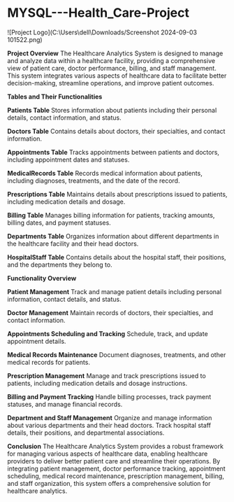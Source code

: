 # MYSQL---Health_Care-Project

![Project Logo](C:\Users\dell\Downloads/Screenshot 2024-09-03 101522.png)



**Project Overview**
The Healthcare Analytics System is designed to manage and analyze data within a healthcare facility, providing a comprehensive view of patient care, doctor performance, billing, and staff management. This system integrates various aspects of healthcare data to facilitate better decision-making, streamline operations, and improve patient outcomes.

**Tables and Their Functionalities**

**Patients Table**
Stores information about patients including their personal details, contact information, and status.

**Doctors Table**
Contains details about doctors, their specialties, and contact information.

**Appointments Table**
Tracks appointments between patients and doctors, including appointment dates and statuses.

**MedicalRecords Table**
Records medical information about patients, including diagnoses, treatments, and the date of the record.

**Prescriptions Table**
Maintains details about prescriptions issued to patients, including medication details and dosage.

**Billing Table**
Manages billing information for patients, tracking amounts, billing dates, and payment statuses.

**Departments Table**
Organizes information about different departments in the healthcare facility and their head doctors.

**HospitalStaff Table**
Contains details about the hospital staff, their positions, and the departments they belong to.

**Functionality Overview**

**Patient Management**
Track and manage patient details including personal information, contact details, and status.

**Doctor Management**
Maintain records of doctors, their specialties, and contact information.

**Appointments Scheduling and Tracking**
Schedule, track, and update appointment details.

**Medical Records Maintenance**
Document diagnoses, treatments, and other medical records for patients.

**Prescription Management**
Manage and track prescriptions issued to patients, including medication details and dosage instructions.

**Billing and Payment Tracking**
Handle billing processes, track payment statuses, and manage financial records.

**Department and Staff Management**
Organize and manage information about various departments and their head doctors. Track hospital staff details, their positions, and departmental associations.

**Conclusion**
The Healthcare Analytics System provides a robust framework for managing various aspects of healthcare data, enabling healthcare providers to deliver better patient care and streamline their operations. By integrating patient management, doctor performance tracking, appointment scheduling, medical record maintenance, prescription management, billing, and staff organization, this system offers a comprehensive solution for healthcare analytics.
